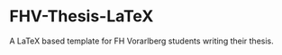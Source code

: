 FHV-Thesis-LaTeX
================

A LaTeX based template for FH Vorarlberg students writing their thesis.
